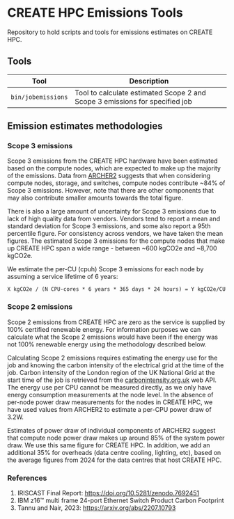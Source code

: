 # CREATE HPC Emissions Tools

Repository to hold scripts and tools for emissions estimates on CREATE HPC.

## Tools

| Tool | Description |
|---|---|
| `bin/jobemissions` | Tool to calculate estimated Scope 2 and Scope 3 emissions for specified job |

## Emission estimates methodologies

### Scope 3 emissions

Scope 3 emissions from the CREATE HPC hardware have been estimated based on the compute nodes, which are expected to
make up the majority of the emissions.
Data from [ARCHER2](https://docs.archer2.ac.uk/user-guide/energy/#scope-3-emissions) suggests that when considering compute nodes, storage, and switches, compute nodes contribute ~84% of Scope 3 emissions.
However, note that there are other components that may also contribute smaller amounts towards the total figure.

There is also a large amount of uncertainty for Scope 3 emissions due to lack of high quality data from vendors.
Vendors tend to report a mean and standard deviation for Scope 3 emissions, and some also report a 95th percentile figure.
For consistency across vendors, we have taken the mean figures.
The estimated Scope 3 emissions for the compute nodes that make up CREATE HPC span a wide range - between ~600 kgCO2e and ~8,700 kgCO2e.

We estimate the per-CU (cpuh) Scope 3 emissions for each node by assuming a service lifetime of 6 years:

```
X kgCO2e / (N CPU-cores * 6 years * 365 days * 24 hours) = Y kgCO2e/CU
```

### Scope 2 emissions

Scope 2 emissions from CREATE HPC are zero as the service is supplied by 100% certified renewable energy.
For information purposes we can calculate what the Scope 2 emissions would have been if the energy
was not 100% renewable energy using the methodology described below.

Calculating Scope 2 emissions requires estimating the energy use for the job and knowing the carbon intensity of the electrical grid at the time of the job.
Carbon intensity of the London region of the UK National Grid at the start time of the job is retrieved from the [carbonintensity.org.uk](carbonintensity.org.uk) web API.
The energy use per CPU cannot be measured directly, as we only have energy consumption measurements at the node level.
In the absence of per-node power draw measurements for the nodes in CREATE HPC, we have used values from ARCHER2 to estimate a per-CPU power draw of 3.2W.

Estimates of power draw of individual components of ARCHER2 suggest that compute node power draw makes up
around 85% of the system power draw.
We use this same figure for CREATE HPC.
In addition, we add an additional 35% for overheads (data centre cooling, lighting, etc), based on the average figures from 2024 for the data centres that host CREATE HPC.

### References

1. IRISCAST Final Report: https://doi.org/10.5281/zenodo.7692451
2. IBM z16™ multi frame 24-port Ethernet Switch Product Carbon Footprint
3. Tannu and Nair, 2023: https://arxiv.org/abs/2207.10793

